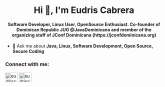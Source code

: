 <h1 align="center">Hi 👋, I'm Eudris Cabrera</h1>
<h4 align="center">Software Developer, Linux User, OpenSource Enthusiast. Co-founder of Dominican Republic JUG @JavaDominicano and member of the organizing staff of JConf Dominicana (https://jconfdominicana.org)</h4>

- 💬 Ask me about **Java, Linux, Software Development, Open Source, Secure Coding**

<h3 align="left">Connect with me:</h3>
<p align="left">
<a href="https://twitter.com/eudriscabrera" target="blank"><img align="center" src="https://raw.githubusercontent.com/rahuldkjain/github-profile-readme-generator/master/src/images/icons/Social/twitter.svg" alt="eudriscabrera" height="30" width="40" /></a>
<a href="https://linkedin.com/in/eudriscabrera" target="blank"><img align="center" src="https://raw.githubusercontent.com/rahuldkjain/github-profile-readme-generator/master/src/images/icons/Social/linked-in-alt.svg" alt="eudriscabrera" height="30" width="40" /></a>
</p>
